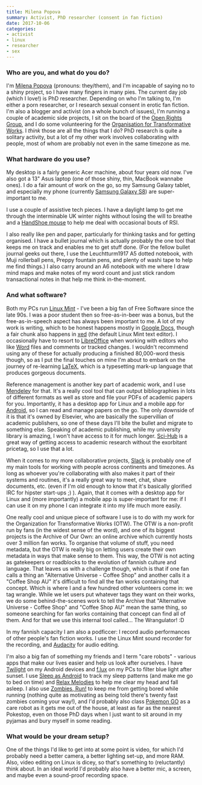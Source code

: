 ```yaml
---
title: Milena Popova
summary: Activist, PhD researcher (consent in fan fiction)
date: 2017-10-06
categories:
- activist
- linux
- researcher
- sex
---
```


### Who are you, and what do you do?

I'm [Milena Popova](http://milenapopova.eu/ "Milena's website.") (pronouns: they/them), and I'm incapable of saying no to a shiny project, so I have many fingers in many pies. The current day job (which I love!) is PhD researcher. Depending on who I'm talking to, I'm either a porn researcher, or I research sexual consent in erotic fan fiction. I'm also a blogger and activist (on a whole bunch of issues), I'm running a couple of academic side projects, I sit on the board of the [Open Rights Group](https://www.openrightsgroup.org/ "A group in the UK defending privacy and free speech."), and I do some volunteering for the [Organisation for Transformative Works](http://www.transformativeworks.org/ "A non-profit group preserving fan work."). I *think* those are all the things that I do? PhD research is quite a solitary activity, but a lot of my other work involves collaborating with people, most of whom are probably not even in the same timezone as me.

### What hardware do you use?

My desktop is a fairly generic Acer machine, about four years old now. I've also got a 13" Asus laptop (one of those shiny, thin, MacBook wannabe ones). I do a fair amount of work on the go, so my Samsung Galaxy tablet, and especially my phone (currently [Samsung Galaxy S8][galaxy-s8]) are super-important to me.

I use a couple of assistive tech pieces. I have a daylight lamp to get me through the interminable UK winter nights without losing the will to breathe and a [HandShoe mouse][handshoe] to help me deal with occasional bouts of RSI.

I also really like pen and paper, particularly for thinking tasks and for getting organised. I have a bullet journal which is actually probably the one tool that keeps me on track and enables me to get stuff done. (For the fellow bullet journal geeks out there, I use the Leuchtturm1917 A5 dotted notebook, with Muji rollerball pens, Preppy fountain pens, and plenty of washi tape to help me find things.) I also carry around an A6 notebook with me where I draw mind maps and make notes of my word count and just stick random transactional notes in that help me think in-the-moment.

### And what software?

Both my PCs run [Linux Mint][linux-mint] - I've been a big fan of Free Software since the late 90s. I was a poor student then so free-as-in-beer was a bonus, but the free-as-in-speech aspect has always been important to me. A lot of my work is writing, which to be honest happens mostly in [Google Docs][google-docs], though a fair chunk also happens in [xed][] (the default Linux Mint text editor). I occasionally have to resort to [LibreOffice][] when working with editors who like [Word][] files and comments or tracked changes. I wouldn't recommend using any of these for actually producing a finished 80,000-word thesis though, so as I put the final touches on mine I'm about to embark on the journey of re-learning [LaTeX][], which is a typesetting mark-up language that produces gorgeous documents. 

Reference management is another key part of academic work, and I use [Mendeley][] for that. It's a really cool tool that can output bibliographies in lots of different formats as well as store and file your PDFs of academic papers for you. Importantly, it has a desktop app for Linux and a mobile app for [Android][], so I can read and manage papers on the go. The only downside of it is that it's owned by Elsevier, who are basically the supervillian of academic publishers, so one of these days I'll bite the bullet and migrate to something else. Speaking of academic publishing, while my university library is amazing, I won't have access to it for much longer. [Sci-Hub](http://sci-hub.cc/ "A website that offers public access to research papers.") is a great way of getting access to academic research without the exorbitant pricetag, so I use that a lot.

When it comes to my more collaborative projects, [Slack][] is probably one of my main tools for working with people across continents and timezones. As long as whoever you're collaborating with also makes it part of their systems and routines, it's a really great way to meet, chat, share documents, etc. (even if I'm old enough to know that it's basically glorified IRC for hipster start-ups ;) ). Again, that it comes with a desktop app for Linux and (more importantly) a mobile app is super-important for me: if I can use it on my phone I can integrate it into my life much more easily.

One really cool and unique piece of software I use is to do with my work for the Organization for Transformative Works (OTW). The OTW is a non-profit run by fans (in the widest sense of the word), and one of its biggest projects is the Archive of Our Own: an online archive which currently hosts over 3 million fan works. To organise that volume of stuff, you need metadata, but the OTW is really big on letting users create their own metadata in ways that make sense to them. This way, the OTW is not acting as gatekeepers or roadblocks to the evolution of fannish culture and language. That leaves us with a challenge though, which is that if one fan calls a thing an "Alternative Universe - Coffee Shop" and another calls it a "Coffee Shop AU" it's difficult to find all the fan works containing that concept. Which is where I and a few hundred other volunteers come in: we tag wrangle. While we let users put whatever tags they want on their works, we do some behind-the-scenes work to tell the Archive that "Alternative Universe - Coffee Shop" and "Coffee Shop AU" mean the same thing, so someone searching for fan works containing that concept can find all of them. And for that we use this internal tool called... The Wrangulator! :D

In my fannish capacity I am also a podficcer: I record audio performances of other people's fan fiction works. I use the Linux Mint sound recorder for the recording, and [Audacity][] for audio editing. 

I'm also a big fan of something my friends and I term "care robots" - various apps that make our lives easier and help us look after ourselves. I have [Twilight][twilight-android] on my Android devices and [f.lux][] on my PCs to filter blue light after sunset. I use [Sleep as Android][sleep-as-android-android] to track my sleep patterns (and make me go to bed on time) and [Relax Melodies][relax-melodies-android] to help me clear my head and fall asleep. I also use [Zombies, Run!][zombies-run-android] to keep me from getting bored while running (nothing quite as motivating as being told there's twenty fast zombies coming your way!), and I'd probably also class [Pokemon GO][pokemon-go-android] as a care robot as it gets me out of the house, at least as far as the nearest Pokestop, even on those PhD days when I just want to sit around in my pyjamas and bury myself in some reading.

### What would be your dream setup?

One of the things I'd like to get into at some point is video, for which I'd probably need a better camera, a better lighting set-up, and more RAM. Also, video editing on Linux is dicey, so that's something to (reluctantly) think about. In an ideal world I'd probably also have a better mic, a screen, and maybe even a sound-proof recording space.

[android]: https://developers.google.com/android/?csw=1 "A mobile phone platform."
[audacity]: https://sourceforge.net/projects/audacity/ "An open-source, cross-platform audio editor."
[f.lux]: https://justgetflux.com/ "A tool to make the colour of your screen adapt to the current time of day."
[galaxy-s8]: https://en.wikipedia.org/wiki/Samsung_Galaxy_S8 "A 5.8 inch Android smartphone."
[google-docs]: https://en.wikipedia.org/wiki/Google_Docs "A web-based office suite."
[handshoe]: https://handshoemouse.com/ "An ergonomic mouse."
[latex]: https://www.latex-project.org/ "Typesetting software."
[libreoffice]: https://www.libreoffice.org/ "A free, open-source productivity suit."
[linux-mint]: https://www.linuxmint.com/ "A Linux distribution."
[mendeley]: https://www.mendeley.com/ "A reference and academic service."
[pokemon-go-android]: https://play.google.com/store/apps/details?id=com.nianticlabs.pokemongo "An AR game about catching monsters in small balls."
[relax-melodies-android]: https://play.google.com/store/apps/details?id=ipnossoft.rma.free "An audio app that helps you fall asleep."
[slack]: https://slack.com/ "A collaboration service."
[sleep-as-android-android]: https://play.google.com/store/apps/details?id=com.urbandroid.sleep "A sleep tracking app."
[twilight-android]: https://play.google.com/store/apps/details?id=com.urbandroid.lux "An app that adjusts the screen's colours based on the time of day."
[word]: https://products.office.com/en-us/word "A document editor."
[xed]: https://github.com/linuxmint/xed "A text editor that comes bundled with Linux Mint."
[zombies-run-android]: https://play.google.com/store/apps/details?id=com.sixtostart.zombiesrunclient "A zombie-themed running app."
